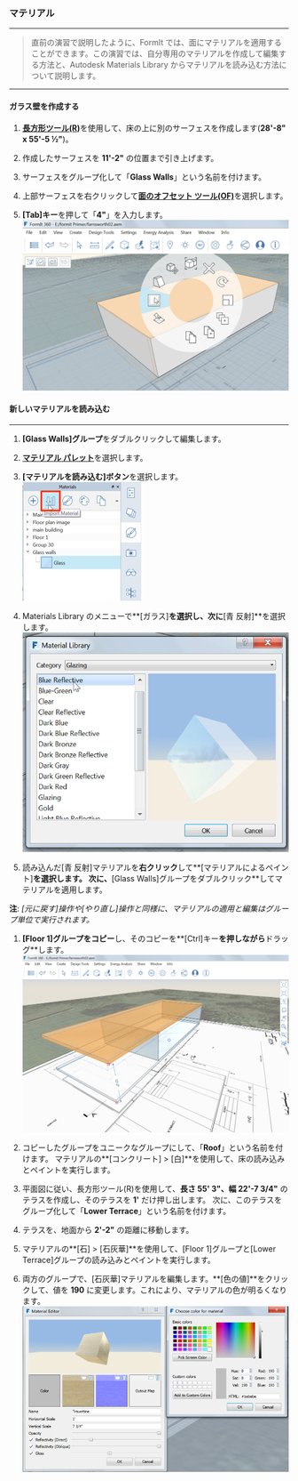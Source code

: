 

### マテリアル

---

> 直前の演習で説明したように、FormIt では、面にマテリアルを適用することができます。この演習では、自分専用のマテリアルを作成して編集する方法と、Autodesk Materials Library からマテリアルを読み込む方法について説明します。

---

#### ガラス壁を作成する

1. [**長方形ツール(R)**](../tool-library/rectangle-tool.md)を使用して、床の上に別のサーフェスを作成します(**28'-8" x 55'-5 ½"**)。

2. 作成したサーフェスを **11'-2"** の位置まで引き上げます。

3. サーフェスをグループ化して「**Glass Walls**」という名前を付けます。

4. 上部サーフェスを右クリックして[**面のオフセット ツール(OF)**](../tool-library/extrude-cut-and-offset-faces.md)を選択します。

5. **[Tab]キー**を押して「**4"**」を入力します。![](images/e4e0493a-36f3-488e-9df1-f0daa1dcf407.png)

#### 新しいマテリアルを読み込む

---

1. **[Glass Walls]グループ**をダブルクリックして編集します。

2. [**マテリアル パレット**](../formit-introduction/tool-bars.md)を選択します。

3. **[マテリアルを読み込む]ボタン**を選択します。 <br xmlns="http://www.w3.org/1999/xhtml"/> ![](images/00cac281-dff8-4ff3-8ba3-c13bb868ebc1.png)

4. Materials Library のメニューで**[ガラス]**を選択し、次に**[青 反射]**を選択します。![](images/63c0bcfa-98af-48ec-ac30-44fbed8c802b.png)

5. 読み込んだ[青 反射]マテリアルを**右クリック**して**[マテリアルによるペイント]**を選択します。 次に、**[Glass Walls]グループをダブルクリック**してマテリアルを適用します。

**注**: *[元に戻す]操作や[やり直し]操作と同様に、マテリアルの適用と編集はグループ単位で実行されます。*

1. **[Floor 1]グループをコピー**し、そのコピーを**[Ctrl]キー**を押しながら**ドラッグ**します。![](images/d6793055-4c50-4e96-a44e-15e5cfeeea83.png)

2. コピーしたグループをユニークなグループにして、「**Roof**」という名前を付けます。 マテリアルの**[コンクリート] > [白]**を使用して、床の読み込みとペイントを実行します。

3. 平面図に従い、長方形ツール(R)を使用して、**長さ 55' 3"、幅 22'-7 3/4"** のテラスを作成し、そのテラスを **1'** だけ押し出します。 次に、このテラスをグループ化して「**Lower Terrace**」という名前を付けます。

4. テラスを、地面から **2'-2"** の距離に移動します。

5. マテリアルの**[石] > [石灰華]**を使用して、[Floor 1]グループと[Lower Terrace]グループの読み込みとペイントを実行します。

6. 両方のグループで、[石灰華]マテリアルを編集します。**[色の値]**をクリックして、値を **190** に変更します。これにより、マテリアルの色が明るくなります。![](images/7d23f82c-2f5f-4e09-b3bf-24841cccbd0a.png)

